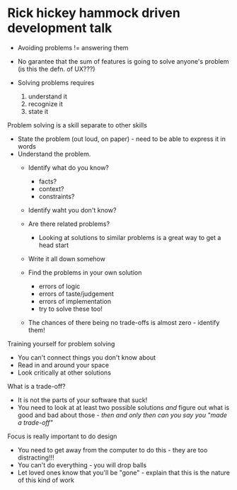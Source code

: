 # Rick hickey hammock driven development talk

- Avoiding problems != answering them
- No garantee that the sum of features is going to solve anyone's problem (is
  this the defn. of UX???)

- Solving problems requires
    1. understand it
    2. recognize it
    3. state it

Problem solving is a skill separate to other skills

- State the problem (out loud, on paper) - need to be able to express it in
  words
- Understand the problem.
    - Identify what do you know?
        - facts?
        - context?
        - constraints?
    - Identify waht you don't know?
    - Are there related problems?
        - Looking at solutions to similar problems is a great way to get a head
          start
    - Write it all down somehow

    - Find the problems in your own solution
        - errors of logic
        - errors of taste/judgement
        - errors of implementation
        - try to solve these too!
    - The chances of there being no trade-offs is almost zero - identify them!

Training yourself for problem solving

- You can't connect things you don't know about
- Read in and around your space
- Look critically at other solutions

What is a trade-off?

- It is not the parts of your software that suck!
- You need to look at at least two possible solutions _and_ figure out what is
  good and bad about those - _then and only then can you say you "made a
  trade-off"_

Focus is really important to do design

- You need to get away from the computer to do this - they are too
  distracting!!!
- You can't do everything - you will drop balls
- Let loved ones know that you'll be "gone" - explain that this is the nature of
  this kind of work
